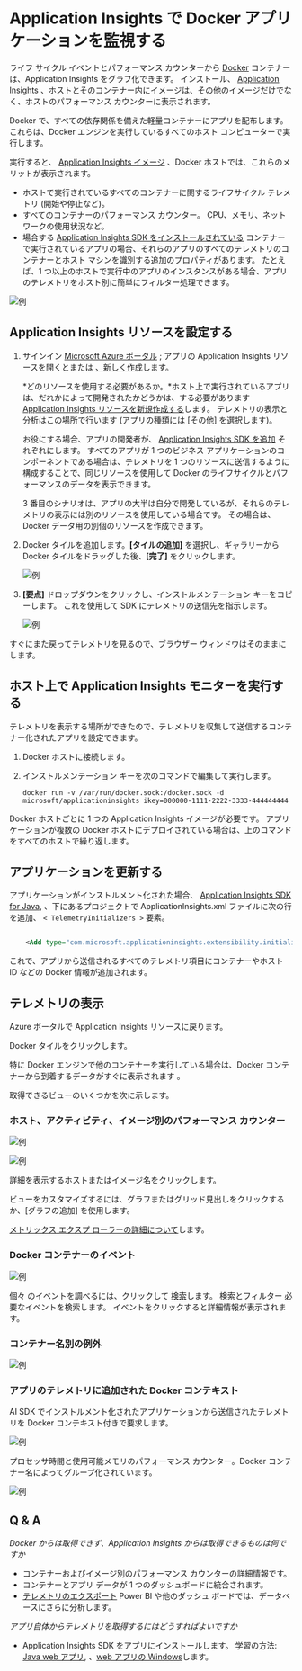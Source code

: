 <properties 
    pageTitle="Application Insights で Docker アプリケーションを監視する" 
    description="Docker のパフォーマンス カウンター、イベント、および例外を、コンテナー化されたアプリからのテレメトリと共に Application Insights に表示できます。" 
    services="application-insights" 
    documentationCenter=""
    authors="alancameronwills" 
    manager="douge"/>

<tags 
    ms.service="application-insights" 
    ms.workload="tbd" 
    ms.tgt_pltfrm="ibiza" 
    ms.devlang="na" 
    ms.topic="article" 
    ms.date="12/01/2015" 
    ms.author="awills"/>


# Application Insights で Docker アプリケーションを監視する

ライフ サイクル イベントとパフォーマンス カウンターから [Docker](https://www.docker.com/) コンテナーは、Application Insights をグラフ化できます。 インストール、 [Application Insights](app-insights-overview.md) 、ホストとそのコンテナー内にイメージは、その他のイメージだけでなく、ホストのパフォーマンス カウンターに表示されます。

Docker で、すべての依存関係を備えた軽量コンテナーにアプリを配布します。 これらは、Docker エンジンを実行しているすべてのホスト コンピューターで実行します。

実行すると、 [Application Insights イメージ](https://hub.docker.com/r/microsoft/applicationinsights/) 、Docker ホストでは、これらのメリットが表示されます。

* ホストで実行されているすべてのコンテナーに関するライフサイクル テレメトリ (開始や停止など)。
* すべてのコンテナーのパフォーマンス カウンター。 CPU、メモリ、ネットワークの使用状況など。
* 場合する [Application Insights SDK をインストールされている](app-insights-java-live.md) コンテナーで実行されているアプリの場合、それらのアプリのすべてのテレメトリのコンテナーとホスト マシンを識別する追加のプロパティがあります。 たとえば、1 つ以上のホストで実行中のアプリのインスタンスがある場合、アプリのテレメトリをホスト別に簡単にフィルター処理できます。

![例](./media/app-insights-docker/00.png)


## Application Insights リソースを設定する

1. サインイン [Microsoft Azure ポータル](https://azure.com) ; アプリの Application Insights リソースを開くとまたは [、新しく作成](app-insights-create-new-resource.md)します。

    *どのリソースを使用する必要があるか。*ホスト上で実行されているアプリは、だれかによって開発されたかどうかは、する必要があります [Application Insights リソースを新規作成する](app-insights-create-new-resource.md)します。 テレメトリの表示と分析はこの場所で行います  (アプリの種類には [その他] を選択します)。

    お役にする場合、アプリの開発者が、 [Application Insights SDK を追加](app-insights-java-live.md) それぞれにします。 すべてのアプリが 1 つのビジネス アプリケーションのコンポーネントである場合は、テレメトリを 1 つのリソースに送信するように構成することで、同じリソースを使用して Docker のライフサイクルとパフォーマンスのデータを表示できます。

    3 番目のシナリオは、アプリの大半は自分で開発しているが、それらのテレメトリの表示には別のリソースを使用している場合です。 その場合は、Docker データ用の別個のリソースを作成できます。

2.  Docker タイルを追加します。**[タイルの追加]** を選択し、ギャラリーから Docker タイルをドラッグした後、**[完了]** をクリックします。

    ![例](./media/app-insights-docker/03.png)

3. **[要点]** ドロップダウンをクリックし、インストルメンテーション キーをコピーします。 これを使用して SDK にテレメトリの送信先を指示します。

    ![例](./media/app-insights-docker/02-props.png)

すぐにまた戻ってテレメトリを見るので、ブラウザー ウィンドウはそのままにします。


## ホスト上で Application Insights モニターを実行する

テレメトリを表示する場所ができたので、テレメトリを収集して送信するコンテナー化されたアプリを設定できます。

1.  Docker ホストに接続します。
2.  インストルメンテーション キーを次のコマンドで編集して実行します。

    ```
    docker run -v /var/run/docker.sock:/docker.sock -d microsoft/applicationinsights ikey=000000-1111-2222-3333-444444444
    ```

Docker ホストごとに 1 つの Application Insights イメージが必要です。 アプリケーションが複数の Docker ホストにデプロイされている場合は、上のコマンドをすべてのホストで繰り返します。

## アプリケーションを更新する

アプリケーションがインストルメント化された場合、 [Application Insights SDK for Java](app-insights-java-get-started.md), 、下にあるプロジェクトで ApplicationInsights.xml ファイルに次の行を追加、 `< TelemetryInitializers >` 要素。

```xml

    <Add type="com.microsoft.applicationinsights.extensibility.initializer.docker.DockerContextInitializer"/> 
```

これで、アプリから送信されるすべてのテレメトリ項目にコンテナーやホスト ID などの Docker 情報が追加されます。

## テレメトリの表示

Azure ポータルで Application Insights リソースに戻ります。

Docker タイルをクリックします。

特に Docker エンジンで他のコンテナーを実行している場合は、Docker コンテナーから到着するデータがすぐに表示されます 。


取得できるビューのいくつかを次に示します。

### ホスト、アクティビティ、イメージ別のパフォーマンス カウンター

![例](./media/app-insights-docker/10.png)


![例](./media/app-insights-docker/11.png)



詳細を表示するホストまたはイメージ名をクリックします。



ビューをカスタマイズするには、グラフまたはグリッド見出しをクリックするか、[グラフの追加] を使用します。

[メトリックス エクスプ ローラーの詳細について](app-insights-metrics-explorer.md)します。

### Docker コンテナーのイベント

![例](./media/app-insights-docker/13.png)

個々 のイベントを調べるには、クリックして [検索](app-insights-diagnostic-search.md)します。 検索とフィルター 
必要なイベントを検索します。 イベントをクリックすると詳細情報が表示されます。

### コンテナー名別の例外

![例](./media/app-insights-docker/14.png)

### アプリのテレメトリに追加された Docker コンテキスト

AI SDK でインストルメント化されたアプリケーションから送信されたテレメトリを Docker コンテキスト付きで要求します。

![例](./media/app-insights-docker/16.png)

プロセッサ時間と使用可能メモリのパフォーマンス カウンター。Docker コンテナー名によってグループ化されています。


![例](./media/app-insights-docker/15.png)





## Q & A

*Docker からは取得できず、Application Insights からは取得できるものは何ですか*

* コンテナーおよびイメージ別のパフォーマンス カウンターの詳細情報です。
* コンテナーとアプリ データが 1 つのダッシュボードに統合されます。
* [テレメトリのエクスポート](app-insights-export-telemetry.md) Power BI や他のダッシュ ボードでは、データベースにさらに分析します。

*アプリ自体からテレメトリを取得するにはどうすればよいですか*

* Application Insights SDK をアプリにインストールします。 
学習の方法: [Java web アプリ](app-insights-java-get-started.md), 、[web アプリの Windows](app-insights-asp-net.md)します。





